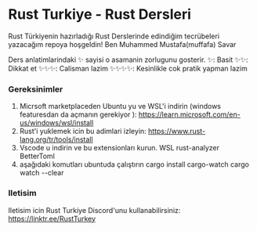 # Rust Turkiye - Rust Dersleri
Rust Türkiyenin hazırladığı Rust Derslerinde edindiğim tecrübeleri yazacağım repoya hoşgeldin! Ben Muhammed Mustafa(muffafa) Savar

Ders anlatimlarindaki ✨ sayisi o asamanin zorlugunu gosterir.
✨: Basit
✨✨: Dikkat et
✨✨✨: Calisman lazim
✨✨✨✨: Kesinlikle cok pratik yapman lazim

### Gereksinimler
1. Micrsoft marketplaceden Ubuntu yu ve WSL'i indirin (windows featuresdan da açmanın gerekiyor ): https://learn.microsoft.com/en-us/windows/wsl/install
2. Rust'i yuklemek icin bu adimlari izleyin: https://www.rust-lang.org/tr/tools/install
3. Vscode u indirin ve bu extensionları kurun.
WSL 
rust-analyzer
BetterToml
4. aşağıdaki komutları ubuntuda çalıştırın
cargo install cargo-watch
cargo watch --clear

### Iletisim
Iletisim icin Rust Turkiye Discord'unu kullanabilirsiniz: https://linktr.ee/RustTurkey

